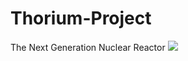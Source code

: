 # Thorium-Project
The Next Generation Nuclear Reactor 
 ![](https://img.shields.io/badge/%20Thorium%20%2F%20FNuclear-Reactor%20%2F%20Particle-accelerator%20%2F%20UE5%20%2F)

